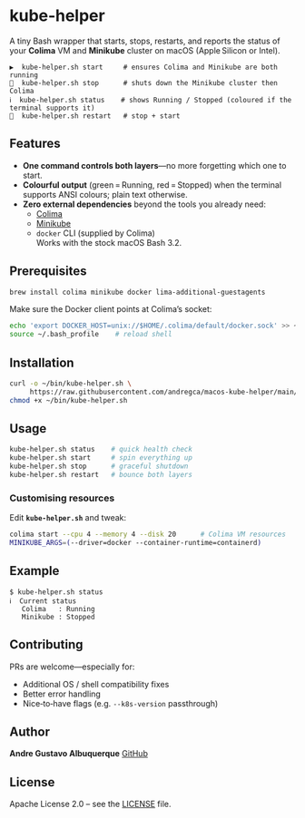 # kube‑helper

A tiny Bash wrapper that starts, stops, restarts, and reports the status of
your **Colima** VM and **Minikube** cluster on macOS (Apple Silicon or Intel).

```text
▶️  kube-helper.sh start     # ensures Colima and Minikube are both running
🛑  kube-helper.sh stop      # shuts down the Minikube cluster then Colima
ℹ️  kube-helper.sh status    # shows Running / Stopped (coloured if the terminal supports it)
🔄  kube-helper.sh restart   # stop + start
```

## Features

* **One command controls both layers**—no more forgetting which one to start.
* **Colourful output** (green = Running, red = Stopped) when the terminal
  supports ANSI colours; plain text otherwise.
* **Zero external dependencies** beyond the tools you already need:
  * [Colima](https://github.com/abiosoft/colima)
  * [Minikube](https://github.com/kubernetes/minikube)
  * `docker` CLI (supplied by Colima)  
  Works with the stock macOS Bash 3.2.

## Prerequisites

```bash
brew install colima minikube docker lima-additional-guestagents
```

Make sure the Docker client points at Colima’s socket:

```bash
echo 'export DOCKER_HOST=unix://$HOME/.colima/default/docker.sock' >> ~/.bash_profile  # or ~/.zshrc
source ~/.bash_profile    # reload shell
```

## Installation

```bash
curl -o ~/bin/kube-helper.sh \
     https://raw.githubusercontent.com/andregca/macos-kube-helper/main/kube-helper.sh
chmod +x ~/bin/kube-helper.sh
```

## Usage

```bash
kube-helper.sh status    # quick health check
kube-helper.sh start     # spin everything up
kube-helper.sh stop      # graceful shutdown
kube-helper.sh restart   # bounce both layers
```

### Customising resources

Edit **`kube-helper.sh`** and tweak:

```bash
colima start --cpu 4 --memory 4 --disk 20      # Colima VM resources
MINIKUBE_ARGS=(--driver=docker --container-runtime=containerd)
```

## Example

```text
$ kube-helper.sh status
ℹ️  Current status
   Colima   : Running
   Minikube : Stopped
```

## Contributing

PRs are welcome—especially for:

* Additional OS / shell compatibility fixes
* Better error handling
* Nice‑to‑have flags (e.g. `--k8s-version` passthrough)

## Author

**Andre Gustavo Albuquerque**
[GitHub](https://github.com/andregca)

## License

Apache License 2.0 – see the [LICENSE](LICENSE) file.
